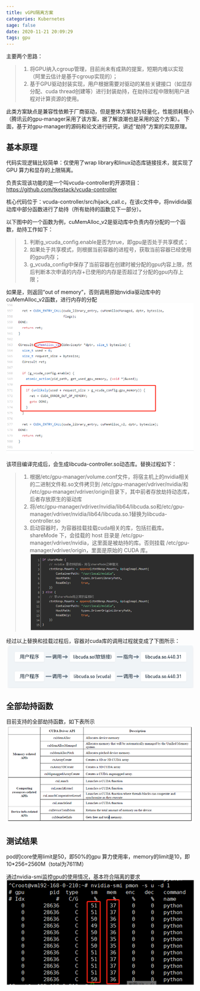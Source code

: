 ```yaml
---
title: vGPU隔离方案
categories: Kubernetes
sage: false
date: 2020-11-21 20:09:29
tags: gpu
---
```


主要两个思路：

>1. 将GPU纳入cgroup管理，目前尚未有成熟的提案，短期内难以实现（阿里云估计是基于cgroup实现的）；
>2. 基于GPU驱动封装实现，用户根据需要对驱动的某些关键接口（如显存分配、cuda thread创建等）进行封装劫持，在劫持过程中限制用户进程对计算资源的使用。


此类方案缺点是兼容性依赖于厂商驱动，但是整体方案较为轻量化，性能损耗极小（腾讯云的gpu-manager采用了该方案，据了解浪潮也是采用的这个方案）。
下面，基于对gpu-manager的源码和论文进行研究，讲述“劫持”方案的实现原理。

<!-- more -->

## 基本原理

代码实现逻辑比较简单：仅使用了wrap library和linux动态库链接技术，就实现了GPU 算力和显存的上限隔离。

负责实现该功能的是一个叫vcuda-controller的开源项目：https://github.com/tkestack/vcuda-controller

核心代码位于：vcuda-controller/src/hijack_call.c，在该c文件中，将nvidida驱动库中部分函数进行了劫持（所有劫持的函数见下一部分）。

以下图中的一个函数为例，cuMemAlloc_v2是驱动库中负责内存分配的一个函数，劫持工作如下：

>1. 判断g_vcuda_config.enable是否为true，即gpu是否处于共享模式；
>2. 如果处于共享模式，则根据当前容器的进程号，获取当前容器已经使用的gpu内存；
>3. g_vcuda_config中保存了当前容器在创建时被分配的gpu内容上限，然后判断本次申请的内存+已使用的内存是否超过了分配的gpu内存上限；

如果是，则返回“out of memory”，否则调用原始nvidia驱动库中的cuMemAlloc_v2函数，进行内存的分配
![1](vGPU隔离方案/1.png)

该项目编译完成后，会生成libcuda-controller.so动态库。替换过程如下：

>1. 根据/etc/gpu-manager/volume.conf文件，将宿主机上的nvidia相关的二进制文件和.so文件拷贝到 /etc/gpu-manager/vdriver/nvidia/和 /etc/gpu-manager/vdriver/origin目录下，其中前者存放劫持动态库，后者存放原生的驱动库
>2. 将/etc/gpu-manager/vdriver/nvidia/lib64/libcuda.so和/etc/gpu-manager/vdriver/nvidia/lib64/libcuda.so.1替换为libcuda-controller.so
>3. 启动容器时，为容器挂载挂载cuda相关的库，包括拦截库。shareMode 下，会挂载的 host 目录是 /etc/gpu-manager/vdriver/nvidia，这里面是被劫持的库。否则挂载 /etc/gpu-manager/vdriver/origin，里面是原始的 CUDA 库。
![2](vGPU隔离方案/2.png)

经过以上替换和挂载过程后，容器对cuda库的调用过程就变成了下图所示：
![3](vGPU隔离方案/3.png)

## 全部劫持函数

目前支持的全部劫持函数，如下表所示
![4](vGPU隔离方案/4.png)

## 测试结果

pod的core使用limit是50，即50%的gpu 算力使用率，memory的limit是10，即10*256=2560M（total为7611M）

通过nvidia-smi监控gpu的使用情况，基本符合隔离的要求
![5](vGPU隔离方案/5.png)